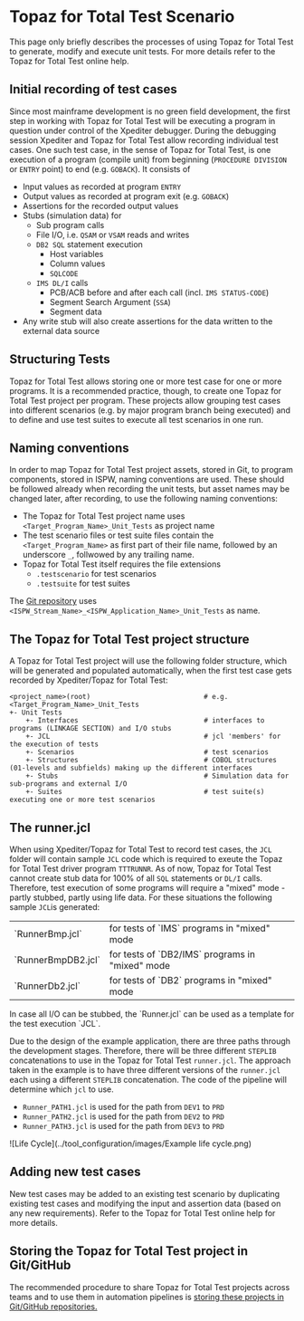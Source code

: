 # <a id="Topaz for Total Test Scenario"></a> Topaz for Total Test Scenario
This page only briefly describes the processes of using Topaz for Total Test to generate, modify and execute unit tests. For more details refer to the Topaz for Total Test online help.

## <a id="Initial recording of test cases"></a> Initial recording of test cases
Since most mainframe development is no green field development, the first step in working with Topaz for Total Test will be executing a program in question under control of the Xpediter debugger. During the debugging session Xpediter and Topaz for Total Test allow recording individual test cases. One such test case, in the sense of Topaz for Total Test, is one execution of a program (compile unit) from beginning (`PROCEDURE DIVISION` or `ENTRY` point) to end (e.g. `GOBACK`). It consists of
- Input values as recorded at program `ENTRY`
- Output values as recorded at program exit (e.g. `GOBACK`)
- Assertions for the recorded output values
- Stubs (simulation data) for
    - Sub program calls
    - File I/O, i.e. `QSAM` or `VSAM` reads and writes
    - `DB2 SQL` statement execution
        - Host variables
        - Column values
        - `SQLCODE`
    - `IMS DL/I` calls
        - PCB/ACB before and after each call (incl. `IMS STATUS-CODE`)
        - Segment Search Argument (`SSA`)
        - Segment data
- Any write stub will also create assertions for the data written to the external data source

## <a id="Structuring Tests"> Structuring Tests
Topaz for Total Test allows storing one or more test case for one or more programs. It is a recommended practice, though, to create one Topaz for Total Test project per program. These projects allow grouping test cases into different scenarios (e.g. by major program branch being executed) and to define and use test suites to execute all test scenarios in one run.

## <a id="Naming conventions"></a> Naming conventions
In order to map Topaz for Total Test project assets, stored in Git, to program components, stored in ISPW, naming conventions are used. These should be followed already when recording the unit tests, but asset names may be changed later, after recording, to use the following naming conventions:
- The Topaz for Total Test project name uses `<Target_Program_Name>_Unit_Tests` as project name 
- The test scenario files or test suite files contain the `<Target_Program_Name>` as first part of their file name, followed by an underscore `_`, follwowed by any trailing name. 
- Topaz for Total Test itself requires the file extensions
    - `.testscenario` for test scenarios
    - `.testsuite` for test suites

The [Git repository](./TTT_in_Git.html) uses `<ISPW_Stream_Name>_<ISPW_Application_Name>_Unit_Tests` as name.

## <a id="The Topaz for Total Test project structure"></a> The Topaz for Total Test project structure
A Topaz for Total Test project will use the following folder structure, which will be generated and populated automatically, when the first test case gets recorded by Xpediter/Topaz for Total Test:

    <project_name>(root)                            # e.g. <Target_Program_Name>_Unit_Tests
    +- Unit Tests
        +- Interfaces                               # interfaces to programs (LINKAGE SECTION) and I/O stubs
        +- JCL                                      # jcl 'members' for the execution of tests
        +- Scenarios                                # test scenarios
        +- Structures                               # COBOL structures (01-levels and subfields) making up the different interfaces 
        +- Stubs                                    # Simulation data for sub-programs and external I/O
        +- Suites                                   # test suite(s) executing one or more test scenarios

## <a id="The runner.jcl"></a> The runner.jcl
When using Xpediter/Topaz for Total Test to record test cases, the `JCL` folder will contain sample `JCL` code which is required to exeute the Topaz for Total Test driver program `TTTRUNNR`. As of now, Topaz for Total Test cannot create stub data for 100% of all  `SQL` statements or `DL/I` calls. Therefore, test execution of some programs will require a "mixed" mode - partly stubbed, partly using life data. For these situations the following sample `JCL`is generated:

<table border="0">
    <tr>
        <td>`RunnerBmp.jcl`</td>
        <td>for tests of `IMS` programs in "mixed" mode</td>
    </tr>
    <tr>
        <td>`RunnerBmpDB2.jcl`</td>
        <td>for tests of `DB2/IMS` programs in "mixed" mode</td>
    </tr>
    <tr>
        <td>`RunnerDb2.jcl`</td>
        <td>for tests of `DB2` programs in "mixed" mode</td>
    </tr>
</table>
In case all I/O can be stubbed, the `Runner.jcl` can be used as a template for the test execution `JCL`.

Due to the design of the example application, there are three paths through the development stages. Therefore, there will be three different `STEPLIB` concatenations to use in the Topaz for Total Test `runner.jcl`. The approach taken in the example is to have three different versions of the `runner.jcl` each using a different `STEPLIB` concatenation. The code of the pipeline will determine which `jcl` to use.

- `Runner_PATH1.jcl` is used for the path from `DEV1` to `PRD`
- `Runner_PATH2.jcl` is used for the path from `DEV2` to `PRD`
- `Runner_PATH3.jcl` is used for the path from `DEV3` to `PRD`

![Life Cycle](../tool_configuration/images/Example life cycle.png)

## <a id="Adding new test cases"></a> Adding new test cases
New test cases may be added to an existing test scenario by duplicating existing test cases and modifying the input and assertion data (based on any new requirements). Refer to the Topaz for Total Test online help for more details.

## <a id="Storing the Topaz for Total Test project in Git/GitHub"></a> Storing the Topaz for Total Test project in Git/GitHub
The recommended procedure to share Topaz for Total Test projects across teams and to use them in automation pipelines is [storing these projects in Git/GitHub repositories.](./TTT_in_Git.html)